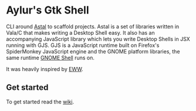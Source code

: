 # Aylur's Gtk Shell

CLI around [Astal](https://github.com/astal-sh/) to scaffold projects.
Astal is a set of libraries written in Vala/C that makes writing a Desktop Shell easy.
It also has an accompanying JavaScript library which lets you write Desktop Shells in JSX running with GJS.
GJS is a JavaScript runtime built on Firefox's SpiderMonkey JavaScript engine and the GNOME platform libraries, the same runtime [GNOME Shell](https://gitlab.gnome.org/GNOME/gnome-shell) runs on.

It was heavily inspired by [EWW](https://github.com/elkowar/eww).

## Get started

To get started read the [wiki](https://aylur.github.io/ags-docs).
